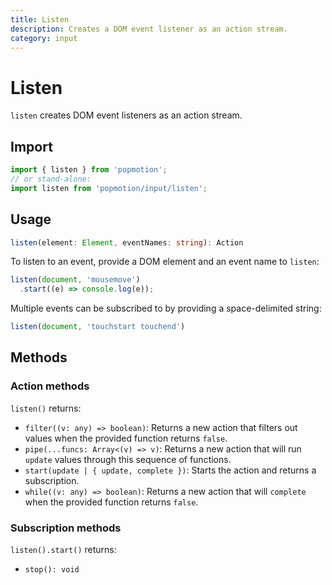 ```yaml
---
title: Listen
description: Creates a DOM event listener as an action stream.
category: input
---
```


# Listen

`listen` creates DOM event listeners as an action stream.

## Import

```javascript
import { listen } from 'popmotion';
// or stand-alone:
import listen from 'popmotion/input/listen';
```

## Usage

```typescript
listen(element: Element, eventNames: string): Action
```

To listen to an event, provide a DOM element and an event name to `listen`:

```javascript
listen(document, 'mousemove')
  .start((e) => console.log(e));
```

Multiple events can be subscribed to by providing a space-delimited string:

```javascript
listen(document, 'touchstart touchend')
```

## Methods

### Action methods

`listen()` returns:

- `filter((v: any) => boolean)`: Returns a new action that filters out values when the provided function returns `false`.
- `pipe(...funcs: Array<(v) => v)`: Returns a new action that will run `update` values through this sequence of functions.
- `start(update | { update, complete })`: Starts the action and returns a subscription.
- `while((v: any) => boolean)`: Returns a new action that will `complete` when the provided function returns `false`.

### Subscription methods

`listen().start()` returns:

- `stop(): void`
